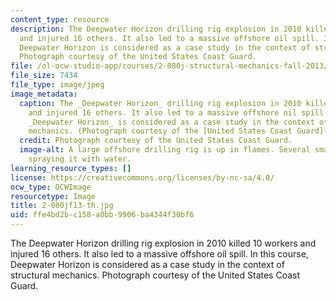 ```yaml
---
content_type: resource
description: The Deepwater Horizon drilling rig explosion in 2010 killed 10 workers
  and injured 16 others. It also led to a massive offshore oil spill. In this course,
  Deepwater Horizon is considered as a case study in the context of structural mechanics.
  Photograph courtesy of the United States Coast Guard.
file: /ol-ocw-studio-app/courses/2-080j-structural-mechanics-fall-2013/ffe4bd2bc158a0bb9906ba4344f30bf6_2-080jf13-th.jpg
file_size: 7434
file_type: image/jpeg
image_metadata:
  caption: The _Deepwater Horizon_ drilling rig explosion in 2010 killed 10 workers
    and injured 16 others. It also led to a massive offshore oil spill. In this course,
    _Deepwater Horizon_ is considered as a case study in the context of structural
    mechanics. (Photograph courtesy of the [United States Coast Guard](http://en.wikipedia.org/wiki/File:Deepwater_Horizon_offshore_drilling_unit_on_fire_2010.jpg).)
  credit: Photograph courtesy of the United States Coast Guard.
  image-alt: A large offshore drilling rig is up in flames. Several small ships are
    spraying it with water.
learning_resource_types: []
license: https://creativecommons.org/licenses/by-nc-sa/4.0/
ocw_type: OCWImage
resourcetype: Image
title: 2-080jf13-th.jpg
uid: ffe4bd2b-c158-a0bb-9906-ba4344f30bf6
---
```

The Deepwater Horizon drilling rig explosion in 2010 killed 10 workers and injured 16 others. It also led to a massive offshore oil spill. In this course, Deepwater Horizon is considered as a case study in the context of structural mechanics. Photograph courtesy of the United States Coast Guard.